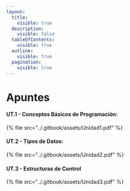 ```yaml
---
layout:
  title:
    visible: true
  description:
    visible: false
  tableOfContents:
    visible: true
  outline:
    visible: true
  pagination:
    visible: true
---
```


# Apuntes

#### UT.1 - Conceptos Básicos de Programación: <a href="#sectionid-8128-title" id="sectionid-8128-title"></a>

{% file src="../.gitbook/assets/Unidad1.pdf" %}

#### UT.2 - Tipos de Datos: <a href="#sectionid-8129-title" id="sectionid-8129-title"></a>

{% file src="../.gitbook/assets/Unidad2.pdf" %}

#### UT.3 - Estructuras de Control <a href="#sectionid-8130-title" id="sectionid-8130-title"></a>

{% file src="../.gitbook/assets/Unidad3.pdf" %}

